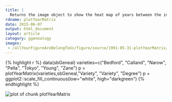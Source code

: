 ```yaml
---
title: |
  Returns the image object to show the heat map of years between the inputted set of vertices
rdname: plotYearMatrix
date: 2015-06-07
output: html_document
layout: article
category: ggenealogy
images:
 - /allYourFigureAreBelongToUs/figure/source/1991-05-31-plotYearMatrix/plotYearMatrix-1.png
---
```





{% highlight r %}
data(sbGeneal)
varieties=c("Bedford", "Calland", "Narow", "Pella", "Tokyo", "Young", "Zane")
p = plotYearMatrix(varieties,sbGeneal,"Variety", "Variety", "Degree")
p + ggplot2::scale_fill_continuous(low="white", high="darkgreen")
{% endhighlight %}

![plot of chunk plotYearMatrix](/allYourFigureAreBelongToUs/figure/source/1991-05-31-plotYearMatrix/plotYearMatrix-1.png) 